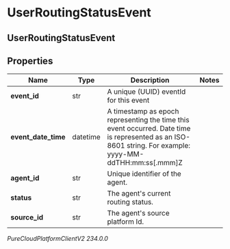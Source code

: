 # UserRoutingStatusEvent

## UserRoutingStatusEvent

## Properties

|Name | Type | Description | Notes|
|------------ | ------------- | ------------- | -------------|
| **event_id** | str | A unique (UUID) eventId for this event | |
| **event_date_time** | datetime | A timestamp as epoch representing the time this event occurred. Date time is represented as an ISO-8601 string. For example: yyyy-MM-ddTHH:mm:ss[.mmm]Z | |
| **agent_id** | str | Unique identifier of the agent. | |
| **status** | str | The agent&#39;s current routing status. | |
| **source_id** | str | The agent&#39;s source platform Id. | |



_PureCloudPlatformClientV2 234.0.0_
